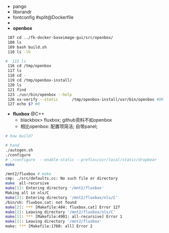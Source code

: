 

- pango
- libxrandr
- fontconfig #split@Dockerfile
- 
- **openbox**

```bash
 107 cd ../fk-docker-baseimage-gui/src/openbox/
 108 ls
 109 bash build.sh 
 110 ls -lh

#  115 ls
 116 cd /tmp/openbox
 117 ls
 118 cd -
 119 cd /tmp/openbox-install/
 120 ls
 121 find
 123 ./usr/bin/openbox --help
 126 xx-verify --static      /tmp/openbox-install/usr/bin/openbox #OK
 127 echo $? #0
```


- **fluxbox** @C++
  - blackbox> fluxbox; github资料不如openbox
  - 相比openbox: 配置项简洁; 自带panel;

```bash
# how build?

# hand
./autogen.sh
./configure 
# ./configure  --enable-static --prefix=/usr/local/static/dropbear
make

/mnt2/fluxbox # make
cmp: ./src/defaults.cc: No such file or directory
make  all-recursive
make[1]: Entering directory '/mnt2/fluxbox'
Making all in nls/C
make[2]: Entering directory '/mnt2/fluxbox/nls/C'
/bin/sh: fluxbox.cat: not found
make[2]: *** [Makefile:484: fluxbox.cat] Error 127
make[2]: Leaving directory '/mnt2/fluxbox/nls/C'
make[1]: *** [Makefile:4901: all-recursive] Error 1
make[1]: Leaving directory '/mnt2/fluxbox'
make: *** [Makefile:1760: all] Error 2
```

